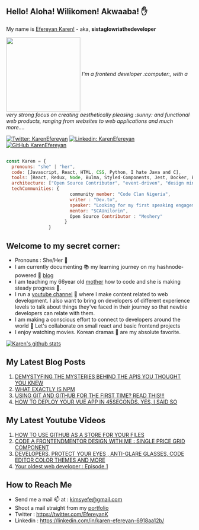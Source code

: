 
## Hello! Aloha! Wilikomen! Akwaaba! :hand:
My name is [Efereyan Karen!](https://karenefe.netlify.app) - aka, **sistaglowriathedeveloper**

<img align='center' src="https://github.com/KarenEfereyan/My-Portfolio/blob/master/assets/pic1.jpg" width="200" border-radius="50">
<em align="right" >I'm a frontend developer :computer:, with a very strong focus on creating aesthetically pleasing :sunny: and functional web products, ranging from websites to web applications and much more....</em>

[![Twitter: KarenEfereyan](https://img.shields.io/twitter/follow/EfereyanK?style=social)](https://twitter.com/EfereyanK)
[![Linkedin: KarenEfereyan](https://img.shields.io/badge/-KarenEfereyan-blue?style=flat-square&logo=Linkedin&logoColor=white&link=https://www.linkedin.com/in/KarenEfereyan/)](https://www.linkedin.com/in/KarenEfereyan/)
[![GitHub KarenEfereyan](https://img.shields.io/github/followers/KarenEfereyan?label=follow&style=social)](https://github.com/KarenEfereyan)

```javascript

const Karen = {
  pronouns: "she" | "her",
  code: [Javascript, React, HTML, CSS, Python, I hate Java and C],
  tools: [React, Redux, Node, Bulma, Styled-Components, Jest, Docker, Bootstrap],
  architecture: ["Open Source Contributor", "event-driven", "design minded"],
  techCommunities: {
                        community member: "Code Clan Nigeria",
                        writer : "Dev.to", 
                        speaker: "Looking for my first speaking engagement",
                        mentor: "SCAUnilorin",
                        Open Source Contributor : "Meshery"
                      }
                }
 ```
 

## Welcome to my secret corner:
* Pronouns : She/Her :woman:
* I am currently documenting :books: my learning journey on my hashnode-powered :pencil: [blog](https://karenefereyan.hashnode.dev)
* I am teaching my 66year old [mother](https://twitter.com/PatienceEferey1) how to code and she is making steady progress :rocket:.
* I run a [youtube channel](https://www.youtube.com/results?search_query=karen+efereyan) :microphone: where I make content related to web development. I also want to bring on developers of different experience levels to talk about things they've faced in their journey so that newbie developers can relate with them.
* I am making a conscious effort to connect to developers around the world :checkered_flag: Let's collaborate on small react and basic frontend projects
* I enjoy watching movies. Korean dramas :dvd: are my absolute favorite.

[![Karen's github stats](https://github-readme-stats.vercel.app/api?username=KarenEfereyan)](https://github.com/KarenEfereyan/github-readme-stats&count_private=true&show_icons=true&theme=synthwave)

## My Latest Blog Posts
1. [DEMYSTYFING THE MYSTERIES BEHIND THE APIS YOU THOUGHT YOU KNEW](https://karenefereyan.hashnode.dev/demystyfing-the-mysteries-behind-the-apis-you-thought-you-knew-ckddao89z00luyss119jpgthw)
2. [WHAT EXACTLY IS NPM](https://karenefereyan.hashnode.dev/what-exactly-is-npm-ckda3mnhg00csnns115jvb3xd)
3. [USING GIT AND GITHUB FOR THE FIRST TIME? READ THIS!!!](https://karenefereyan.hashnode.dev/using-git-and-github-for-the-first-time-read-this-ckc8qfft700e9ups1ffombsjs?guid=none&deviceId=68cdfd23-edd0-4d1a-8af4-58a9d61c8619)
4. [HOW TO DEPLOY YOUR VUE APP IN 45SECONDS. YES, I SAID SO](https://karenefereyan.hashnode.dev/how-to-deploy-your-vue-app-in-45seconds-yes-i-said-so-ckcpd888l008g9ss1c8t53rn9?guid=none&deviceId=68cdfd23-edd0-4d1a-8af4-58a9d61c8619)

## My Latest Youtube Videos
1. [HOW TO USE GITHUB AS A STORE FOR YOUR FILES](https://www.youtube.com/watch?v=lBTvt7ZsX38)
2. [CODE A FRONTENDMENTOR DESIGN WITH ME : SINGLE PRICE GRID COMPONENT](https://www.youtube.com/watch?v=XJte6qey9FE&t=151s)
3. [DEVELOPERS, PROTECT YOUR EYES , ANTI-GLARE GLASSES, CODE EDITOR COLOR THEMES AND MORE](https://www.youtube.com/watch?v=AImzkNqfGXk&t=13s)
4. [Your oldest web developer : Episode 1](https://www.youtube.com/watch?v=2WN4oWLYvPg&t=12s)


## How to Reach Me
* Send me a mail :mailbox: at : kimsyefe@gmail.com
* Shoot a mail straight from my [portfolio](http://karenefe.netlify.app)
* Twitter : https://twitter.com/EfereyanK
* Linkedin : https://linkedin.com/in/karen-efereyan-6918aa12b/
